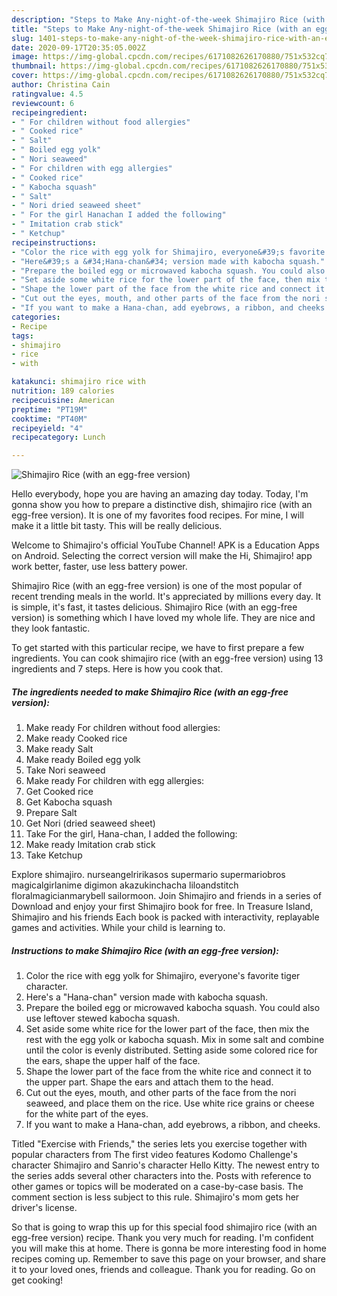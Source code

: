 ```yaml
---
description: "Steps to Make Any-night-of-the-week Shimajiro Rice (with an egg-free version)"
title: "Steps to Make Any-night-of-the-week Shimajiro Rice (with an egg-free version)"
slug: 1401-steps-to-make-any-night-of-the-week-shimajiro-rice-with-an-egg-free-version
date: 2020-09-17T20:35:05.002Z
image: https://img-global.cpcdn.com/recipes/6171082626170880/751x532cq70/shimajiro-rice-with-an-egg-free-version-recipe-main-photo.jpg
thumbnail: https://img-global.cpcdn.com/recipes/6171082626170880/751x532cq70/shimajiro-rice-with-an-egg-free-version-recipe-main-photo.jpg
cover: https://img-global.cpcdn.com/recipes/6171082626170880/751x532cq70/shimajiro-rice-with-an-egg-free-version-recipe-main-photo.jpg
author: Christina Cain
ratingvalue: 4.5
reviewcount: 6
recipeingredient:
- " For children without food allergies"
- " Cooked rice"
- " Salt"
- " Boiled egg yolk"
- " Nori seaweed"
- " For children with egg allergies"
- " Cooked rice"
- " Kabocha squash"
- " Salt"
- " Nori dried seaweed sheet"
- " For the girl Hanachan I added the following"
- " Imitation crab stick"
- " Ketchup"
recipeinstructions:
- "Color the rice with egg yolk for Shimajiro, everyone&#39;s favorite tiger character."
- "Here&#39;s a &#34;Hana-chan&#34; version made with kabocha squash."
- "Prepare the boiled egg or microwaved kabocha squash. You could also use leftover stewed kabocha squash."
- "Set aside some white rice for the lower part of the face, then mix the rest with the egg yolk or kabocha squash. Mix in some salt and combine until the color is evenly distributed. Setting aside some colored rice for the ears, shape the upper half of the face."
- "Shape the lower part of the face from the white rice and connect it to the upper part. Shape the ears and attach them to the head."
- "Cut out the eyes, mouth, and other parts of the face from the nori seaweed, and place them on the rice. Use white rice grains or cheese for the white part of the eyes."
- "If you want to make a Hana-chan, add eyebrows, a ribbon, and cheeks."
categories:
- Recipe
tags:
- shimajiro
- rice
- with

katakunci: shimajiro rice with 
nutrition: 189 calories
recipecuisine: American
preptime: "PT19M"
cooktime: "PT40M"
recipeyield: "4"
recipecategory: Lunch

---
```



![Shimajiro Rice (with an egg-free version)](https://img-global.cpcdn.com/recipes/6171082626170880/751x532cq70/shimajiro-rice-with-an-egg-free-version-recipe-main-photo.jpg)

Hello everybody, hope you are having an amazing day today. Today, I'm gonna show you how to prepare a distinctive dish, shimajiro rice (with an egg-free version). It is one of my favorites food recipes. For mine, I will make it a little bit tasty. This will be really delicious.

Welcome to Shimajiro&#39;s official YouTube Channel! APK is a Education Apps on Android. Selecting the correct version will make the Hi, Shimajiro! app work better, faster, use less battery power.

Shimajiro Rice (with an egg-free version) is one of the most popular of recent trending meals in the world. It's appreciated by millions every day. It is simple, it's fast, it tastes delicious. Shimajiro Rice (with an egg-free version) is something which I have loved my whole life. They are nice and they look fantastic.


To get started with this particular recipe, we have to first prepare a few ingredients. You can cook shimajiro rice (with an egg-free version) using 13 ingredients and 7 steps. Here is how you cook that.

<!--inarticleads1-->

##### The ingredients needed to make Shimajiro Rice (with an egg-free version):

1. Make ready  For children without food allergies:
1. Make ready  Cooked rice
1. Make ready  Salt
1. Make ready  Boiled egg yolk
1. Take  Nori seaweed
1. Make ready  For children with egg allergies:
1. Get  Cooked rice
1. Get  Kabocha squash
1. Prepare  Salt
1. Get  Nori (dried seaweed sheet)
1. Take  For the girl, Hana-chan, I added the following:
1. Make ready  Imitation crab stick
1. Take  Ketchup


Explore shimajiro. nurseangelririkasos supermario supermariobros magicalgirlanime digimon akazukinchacha liloandstitch floralmagicianmarybell sailormoon. Join Shimajiro and friends in a series of Download and enjoy your first Shimajiro book for free. In Treasure Island, Shimajiro and his friends Each book is packed with interactivity, replayable games and activities. While your child is learning to. 

<!--inarticleads2-->

##### Instructions to make Shimajiro Rice (with an egg-free version):

1. Color the rice with egg yolk for Shimajiro, everyone&#39;s favorite tiger character.
1. Here&#39;s a &#34;Hana-chan&#34; version made with kabocha squash.
1. Prepare the boiled egg or microwaved kabocha squash. You could also use leftover stewed kabocha squash.
1. Set aside some white rice for the lower part of the face, then mix the rest with the egg yolk or kabocha squash. Mix in some salt and combine until the color is evenly distributed. Setting aside some colored rice for the ears, shape the upper half of the face.
1. Shape the lower part of the face from the white rice and connect it to the upper part. Shape the ears and attach them to the head.
1. Cut out the eyes, mouth, and other parts of the face from the nori seaweed, and place them on the rice. Use white rice grains or cheese for the white part of the eyes.
1. If you want to make a Hana-chan, add eyebrows, a ribbon, and cheeks.


Titled &#34;Exercise with Friends,&#34; the series lets you exercise together with popular characters from The first video features Kodomo Challenge&#39;s character Shimajiro and Sanrio&#39;s character Hello Kitty. The newest entry to the series adds several other characters into the. Posts with reference to other games or topics will be moderated on a case-by-case basis. The comment section is less subject to this rule. Shimajiro&#39;s mom gets her driver&#39;s license. 

So that is going to wrap this up for this special food shimajiro rice (with an egg-free version) recipe. Thank you very much for reading. I'm confident you will make this at home. There is gonna be more interesting food in home recipes coming up. Remember to save this page on your browser, and share it to your loved ones, friends and colleague. Thank you for reading. Go on get cooking!
